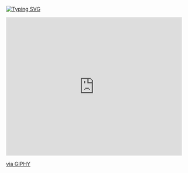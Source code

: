 [![Typing SVG](https://readme-typing-svg.demolab.com?font=Fira+Code&size=38&duration=4000&pause=1000&background=FF903200&center=true&vCenter=true&width=900&lines=Hi+there+I'm+Rodrigo.;Computer+Scientist+%7C+Backend+Developer)](https://git.io/typing-svg)

<iframe src="https://giphy.com/embed/cFdHXXm5GhJsc" width="480" height="379" style="" frameBorder="0" class="giphy-embed" allowFullScreen></iframe><p><a href="https://giphy.com/gifs/tmnt-teenage-mutant-ninja-turtles-cFdHXXm5GhJsc">via GIPHY</a></p>

<!--
**rodrigoavilaCS/rodrigoavilaCS** is a ✨ _special_ ✨ repository because its `README.md` (this file) appears on your GitHub profile.

Here are some ideas to get you started:

- 🔭 I’m currently working on ...
- 🌱 I’m currently learning ...
- 👯 I’m looking to collaborate on ...
- 🤔 I’m looking for help with ...
- 💬 Ask me about ...
- 📫 How to reach me: ...
- 😄 Pronouns: ...
- ⚡ Fun fact: ...
-->

